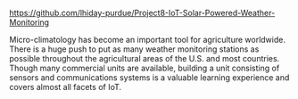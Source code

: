 https://github.com/lhiday-purdue/Project8-IoT-Solar-Powered-Weather-Monitoring

Micro-climatology has become an important tool for agriculture worldwide. There is a huge push to put as many weather monitoring stations as possible throughout the agricultural areas of the U.S. and most countries. Though many commercial units are available, building a unit consisting of sensors and communications systems is a valuable learning experience and covers almost all facets of IoT.
